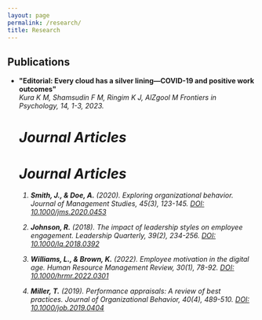 ```yaml
---
layout: page
permalink: /research/
title: Research
---
```


<h2>Publications</h2>
<ul>
	<li>
		<b>"Editorial: Every cloud has a silver lining—COVID-19 and positive work outcomes"</b><br>
		<i>Kura K M, Shamsudin F M, Ringim K J, AlZgool M 
		Frontiers in Psychology, 14, 1-3, 2023. 
		
# Journal Articles

# Journal Articles

1. **Smith, J., & Doe, A.** (2020). *Exploring organizational behavior*. _Journal of Management Studies_, 45(3), 123-145. [DOI: 10.1000/jms.2020.0453](https://doi.org/10.1000/jms.2020.0453)
   
2. **Johnson, R.** (2018). *The impact of leadership styles on employee engagement*. _Leadership Quarterly_, 39(2), 234-256. [DOI: 10.1000/lq.2018.0392](https://doi.org/10.1000/lq.2018.0392)
   
3. **Williams, L., & Brown, K.** (2022). *Employee motivation in the digital age*. _Human Resource Management Review_, 30(1), 78-92. [DOI: 10.1000/hrmr.2022.0301](https://doi.org/10.1000/hrmr.2022.0301)

4. **Miller, T.** (2019). *Performance appraisals: A review of best practices*. _Journal of Organizational Behavior_, 40(4), 489-510. [DOI: 10.1000/job.2019.0404](https://doi.org/10.1000/job.2019.0404)


		
